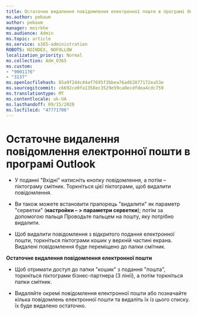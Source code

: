 ```yaml
---
title: Остаточне видалення повідомлення електронної пошти в програмі Outlook
ms.author: pebaum
author: pebaum
manager: mnirkhe
ms.audience: Admin
ms.topic: article
ms.service: o365-administration
ROBOTS: NOINDEX, NOFOLLOW
localization_priority: Normal
ms.collection: Adm_O365
ms.custom:
- "9001176"
- "3137"
ms.openlocfilehash: 85a9f244c44af7695f3bbea76ad62877172ea53e
ms.sourcegitcommit: c6692ce0fa1358ec3529e59ca0ecdfdea4cdc759
ms.translationtype: MT
ms.contentlocale: uk-UA
ms.lasthandoff: 09/15/2020
ms.locfileid: "47771706"
---
```

# <a name="permanently-delete-an-email-in-outlook"></a>Остаточне видалення повідомлення електронної пошти в програмі Outlook

- У поданні "Вхідні" натисніть кнопку повідомлення, а потім – піктограму смітник. Торкніться цієї піктограми, щоб видалити повідомлення.

- Ви також можете встановити прапорець "видалити" як параметр "серветки" (**настройки – > параметри серветки**); потім за допомогою пальця Проводьте пальцем на пошту, яку потрібно видалити. 

- Щоб видалити повідомлення з відкритого подання електронної пошти, торкніться піктограми кошик у верхній частині екрана. Видалені повідомлення буде переміщено до папки смітник. 

**Остаточне видалення повідомлення електронної пошти**

- Щоб отримати доступ до папки "кошик" з подання "пошта", торкніться піктограми бізнес-партнера (3 лінії), а потім торкніться папки смітник.

- Видаляйте окремі повідомлення електронної пошти або позначайте кілька повідомлень електронної пошти та видаліть їх із цього списку. їх буде видалено остаточно.